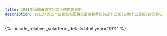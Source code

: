 ```yaml
---
title: 1911年回歸黃道宮和二十四節氣日期
description: 1911年的二十四節氣和回歸黃道為基準的黃道十二宮(又稱十二星座)的交界日期，常見於西洋占星術和星座運程
---
```

{% include_relative _solarterm_details.html year="1911" %}
